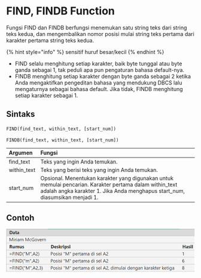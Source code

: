 # FIND, FINDB Function

Fungsi FIND dan FINDB berfungsi menemukan satu string teks dari string teks kedua, dan mengembalikan nomor posisi mulai string teks pertama dari karakter pertama string teks kedua.

{% hint style="info" %}
sensitif huruf besar/kecil
{% endhint %}

* FIND selalu menghitung setiap karakter, baik byte tunggal atau byte ganda sebagai 1, tak peduli apa pun pengaturan bahasa default-nya.
* FINDB menghitung setiap karakter dengan byte ganda sebagai 2 ketika Anda mengaktifkan pengeditan bahasa yang mendukung DBCS lalu mengaturnya sebagai bahasa default. Jika tidak, FINDB menghitung setiap karakter sebagai 1.

## Sintaks

```text
FIND(find_text, within_text, [start_num])
```

```text
FINDB(find_text, within_text, [start_num])
```

| Argumen | Fungsi |
| :--- | :--- |
| find\_text | Teks yang ingin Anda temukan. |
| within\_text | Teks yang berisi teks yang ingin Anda temukan. |
| start\_num | Opsional. Menentukan karakter yang digunakan untuk memulai pencarian. Karakter pertama dalam within\_text adalah angka karakter 1. Jika Anda menghapus start\_num, diasumsikan menjadi 1. |

## Contoh

![](../.gitbook/assets/image%20%285%29.png)

